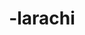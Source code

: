 ---
title: -larachi
parent: Words
last_modified_date: 2021-11-05

word: -larachi
see_also:
  - bakalarachi
  - larachi
transcriptions:
  - laˈɹatʃi
translations:
  - "a suffix indicating sexual intercourse; fucking"
---